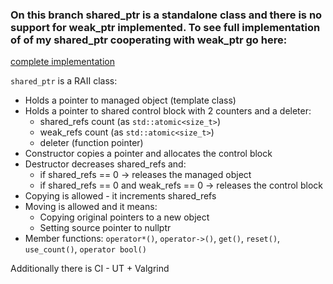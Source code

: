 ### On this branch shared_ptr is a standalone class and there is no support for weak_ptr implemented. To see full implementation of of my shared_ptr cooperating with weak_ptr go here:
[complete implementation](https://github.com/WojtekMs/memory-management/tree/make_shared/homework/shared_ptr)



`shared_ptr` is a RAII class:

* Holds a pointer to managed object (template class)
* Holds a pointer to shared control block with 2 counters and a deleter:
  * shared_refs count (as `std::atomic<size_t>`)
  * weak_refs count (as `std::atomic<size_t>`)
  * deleter (function pointer)
* Constructor copies a pointer and allocates the control block
* Destructor decreases shared_refs and:
  * if shared_refs == 0 -> releases the managed object
  * if shared_refs == 0 and weak_refs == 0 -> releases the control block
* Copying is allowed - it increments shared_refs
* Moving is allowed and it means:
  * Copying original pointers to a new object
  * Setting source pointer to nullptr
* Member functions: `operator*()`, `operator->()`, `get()`, `reset()`, `use_count()`, `operator bool()`

Additionally there is CI - UT + Valgrind
